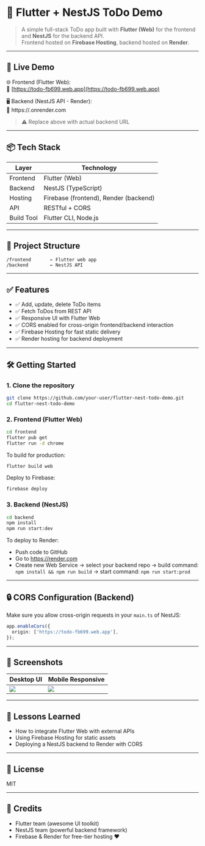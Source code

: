 # 📝 Flutter + NestJS ToDo Demo

> A simple full-stack ToDo app built with **Flutter (Web)** for the frontend and **NestJS** for the backend API.  
> Frontend hosted on **Firebase Hosting**, backend hosted on **Render**.

---

## 🚀 Live Demo

🌐 Frontend (Flutter Web):  
🔗 [https://todo-fb699.web.app](https://todo-fb699.web.app)

🖥️ Backend (NestJS API - Render):  
🔗 https://<your-backend-endpoint>.onrender.com

> ⚠️ Replace above with actual backend URL

---

## 📦 Tech Stack

| Layer     | Technology         |
|-----------|--------------------|
| Frontend  | Flutter (Web)      |
| Backend   | NestJS (TypeScript)|
| Hosting   | Firebase (frontend), Render (backend) |
| API       | RESTful + CORS     |
| Build Tool| Flutter CLI, Node.js |

---

## 📁 Project Structure

```
/frontend       ← Flutter web app
/backend        ← NestJS API
```

---

## ✅ Features

- ✅ Add, update, delete ToDo items
- ✅ Fetch ToDos from REST API
- ✅ Responsive UI with Flutter Web
- ✅ CORS enabled for cross-origin frontend/backend interaction
- ✅ Firebase Hosting for fast static delivery
- ✅ Render hosting for backend deployment

---

## 🛠️ Getting Started

### 1. Clone the repository

```bash
git clone https://github.com/your-user/flutter-nest-todo-demo.git
cd flutter-nest-todo-demo
```

### 2. Frontend (Flutter Web)

```bash
cd frontend
flutter pub get
flutter run -d chrome
```

To build for production:

```bash
flutter build web
```

Deploy to Firebase:

```bash
firebase deploy
```

### 3. Backend (NestJS)

```bash
cd backend
npm install
npm run start:dev
```

To deploy to Render:
- Push code to GitHub
- Go to https://render.com
- Create new Web Service → select your backend repo → build command: `npm install && npm run build` → start command: `npm run start:prod`

---

## 🔒 CORS Configuration (Backend)

Make sure you allow cross-origin requests in your `main.ts` of NestJS:

```ts
app.enableCors({
  origin: ['https://todo-fb699.web.app'],
});
```

---

## 📸 Screenshots

| Desktop UI                        | Mobile Responsive                  |
|----------------------------------|------------------------------------|
| ![](./screenshots/desktop.png)  | ![](./screenshots/mobile.png)      |

---

## 🧠 Lessons Learned

- How to integrate Flutter Web with external APIs
- Using Firebase Hosting for static assets
- Deploying a NestJS backend to Render with CORS

---

## 📃 License

MIT

---

## 🙌 Credits

- Flutter team (awesome UI toolkit)
- NestJS team (powerful backend framework)
- Firebase & Render for free-tier hosting ❤️
